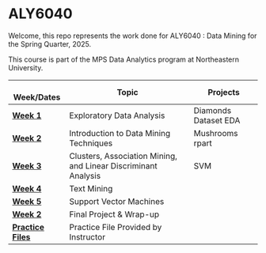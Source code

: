 # ALY6040

Welcome, this repo represents the work done for ALY6040 : Data Mining for the Spring Quarter, 2025.

This course is part of the MPS Data Analytics program at Northeastern University.

|   Week/Dates | Topic | Projects |
|------------------------|------------------------|------------------------|
| [**Week 1**](Module%1/) | Exploratory Data Analysis | Diamonds Dataset EDA |
| [**Week 2**](Module%2/) | Introduction to Data Mining Techniques | Mushrooms rpart |
| [**Week 3**](Module%3/) | Clusters, Association Mining, and Linear Discriminant Analysis | SVM |
| [**Week 4**](Module%4/) | Text Mining |  |
| [**Week 5**](Module%5/) | Support Vector Machines |  |
| [**Week 2**](Final%Project/) | Final Project & Wrap-up |  |
| [**Practice Files**](Practice%Files/) | Practice File Provided by Instructor |  |